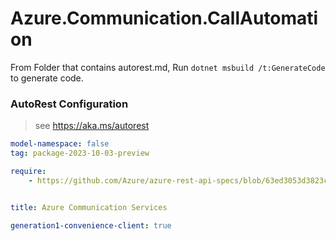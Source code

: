 # Azure.Communication.CallAutomation

From Folder that contains autorest.md, Run `dotnet msbuild /t:GenerateCode` to generate code.

### AutoRest Configuration
> see https://aka.ms/autorest

```yaml
model-namespace: false
tag: package-2023-10-03-preview

require:
    - https://github.com/Azure/azure-rest-api-specs/blob/63ed3053d3823c135c3268d1a76b128da9c8cc85/specification/communication/data-plane/CallAutomation/readme.md


title: Azure Communication Services

generation1-convenience-client: true
```
